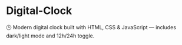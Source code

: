 # Digital-Clock
🕒 Modern digital clock built with HTML, CSS &amp; JavaScript — includes dark/light mode and 12h/24h toggle.
